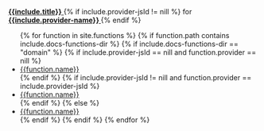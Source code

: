 <a href="#{{include.html-anchor}}">
    <strong>{{include.title}}</strong>
</a>
{% if include.provider-jsId != nill %}
    for
    <a href="{{ site.github.url }}/providers/{{include.provider-jsId | downcase}}">
        <strong>
            {{include.provider-name}}
        </strong>
    </a>
{% endif %}

<ul>
{% for function in site.functions %}
    {% if function.path contains include.docs-functions-dir %}
        {% if include.docs-functions-dir == "domain" %}
            {% if include.provider-jsId == nill and function.provider == nill %}
                <li><a href="#{{function.name}}">{{function.name}}</a></li>
            {% endif %}
            {% if include.provider-jsId != nill and function.provider == include.provider-jsId %}
                <li><a href="#{{function.name}}">{{function.name}}</a></li>
            {% endif %}
        {% else %}
            <li><a href="#{{function.name}}">{{function.name}}</a></li>
        {% endif %}
    {% endif %}
{% endfor %}
</ul>

